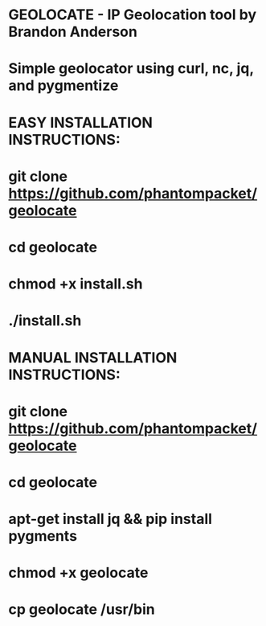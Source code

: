 #   GEOLOCATE - IP Geolocation tool by Brandon Anderson
#
#     Simple geolocator using curl, nc, jq, and pygmentize 
#
# 
#
#   EASY INSTALLATION INSTRUCTIONS:
#       git clone https://github.com/phantompacket/geolocate
#       cd geolocate
#       chmod +x install.sh
#       ./install.sh
#
#
#
#
#   MANUAL INSTALLATION INSTRUCTIONS:
#       git clone https://github.com/phantompacket/geolocate
#       cd geolocate
#       apt-get install jq && pip install pygments
#       chmod +x geolocate
#       cp geolocate /usr/bin
#
#
#
#
